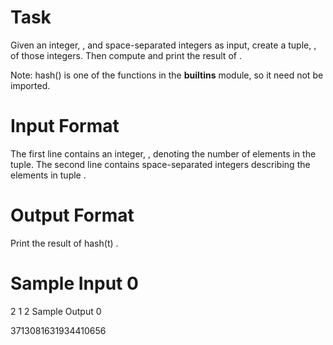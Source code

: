 # Task

Given an integer, , and  space-separated integers as input, create a tuple, , of those  integers. Then compute and print the result of .

Note: hash() is one of the functions in the __builtins__ module, so it need not be imported.

# Input Format

The first line contains an integer, , denoting the number of elements in the tuple.
The second line contains  space-separated integers describing the elements in tuple .

# Output Format

Print the result of  hash(t) .

# Sample Input 0

2
1 2
Sample Output 0

3713081631934410656
